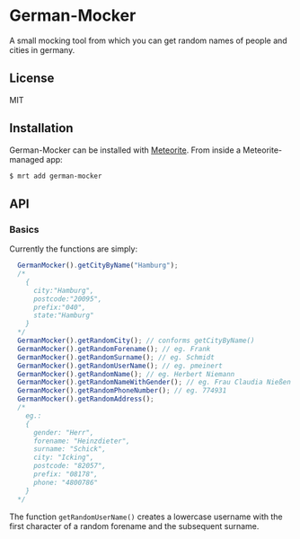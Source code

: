 # German-Mocker

A small mocking tool from which you can get random names of people and cities in germany.

## License
MIT

## Installation

German-Mocker can be installed with
[Meteorite](https://github.com/oortcloud/meteorite/). From inside a
Meteorite-managed app:

```sh
$ mrt add german-mocker
```

## API

### Basics

Currently the functions are simply:

```js
  GermanMocker().getCityByName("Hamburg");
  /*
    {
      city:"Hamburg",
      postcode:"20095",
      prefix:"040",
      state:"Hamburg"
    }
  */
  GermanMocker().getRandomCity(); // conforms getCityByName()
  GermanMocker().getRandomForename(); // eg. Frank
  GermanMocker().getRandomSurname(); // eg. Schmidt
  GermanMocker().getRandomUserName(); // eg. pmeinert
  GermanMocker().getRandomName(); // eg. Herbert Niemann
  GermanMocker().getRandomNameWithGender(); // eg. Frau Claudia Nießen
  GermanMocker().getRandomPhoneNumber(); // eg. 774931
  GermanMocker().getRandomAddress();
  /*
    eg.:
    {
      gender: "Herr",
      forename: "Heinzdieter",
      surname: "Schick",
      city: "Icking",
      postcode: "82057",
      prefix: "08178",
      phone: "4800786"
    }
  */
```

The function `getRandomUserName()` creates a lowercase username with the first character
of a random forename and the subsequent surname.